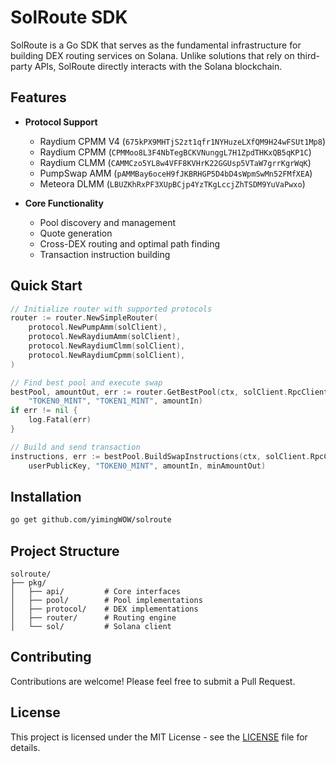 # SolRoute SDK

SolRoute is a Go SDK that serves as the fundamental infrastructure for building DEX routing services on Solana. Unlike solutions that rely on third-party APIs, SolRoute directly interacts with the Solana blockchain.

## Features

- **Protocol Support**
  - Raydium CPMM V4 (`675kPX9MHTjS2zt1qfr1NYHuzeLXfQM9H24wFSUt1Mp8`)
  - Raydium CPMM (`CPMMoo8L3F4NbTegBCKVNunggL7H1ZpdTHKxQB5qKP1C`)
  - Raydium CLMM (`CAMMCzo5YL8w4VFF8KVHrK22GGUsp5VTaW7grrKgrWqK`)
  - PumpSwap AMM (`pAMMBay6oceH9fJKBRHGP5D4bD4sWpmSwMn52FMfXEA`)
  - Meteora DLMM (`LBUZKhRxPF3XUpBCjp4YzTKgLccjZhTSDM9YuVaPwxo`)

- **Core Functionality**
  - Pool discovery and management
  - Quote generation
  - Cross-DEX routing and optimal path finding
  - Transaction instruction building

## Quick Start

```go
// Initialize router with supported protocols
router := router.NewSimpleRouter(
    protocol.NewPumpAmm(solClient),
    protocol.NewRaydiumAmm(solClient),
    protocol.NewRaydiumClmm(solClient),
    protocol.NewRaydiumCpmm(solClient),
)

// Find best pool and execute swap
bestPool, amountOut, err := router.GetBestPool(ctx, solClient.RpcClient, 
    "TOKEN0_MINT", "TOKEN1_MINT", amountIn)
if err != nil {
    log.Fatal(err)
}

// Build and send transaction
instructions, err := bestPool.BuildSwapInstructions(ctx, solClient.RpcClient,
    userPublicKey, "TOKEN0_MINT", amountIn, minAmountOut)
```

## Installation

```bash
go get github.com/yimingWOW/solroute
```

## Project Structure

```
solroute/
├── pkg/
│   ├── api/         # Core interfaces
│   ├── pool/        # Pool implementations
│   ├── protocol/    # DEX implementations
│   ├── router/      # Routing engine
│   └── sol/         # Solana client
```

## Contributing

Contributions are welcome! Please feel free to submit a Pull Request.

## License

This project is licensed under the MIT License - see the [LICENSE](LICENSE) file for details.